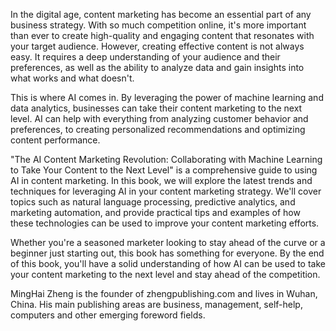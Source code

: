 

In the digital age, content marketing has become an essential part of any business strategy. With so much competition online, it's more important than ever to create high-quality and engaging content that resonates with your target audience. However, creating effective content is not always easy. It requires a deep understanding of your audience and their preferences, as well as the ability to analyze data and gain insights into what works and what doesn't.

This is where AI comes in. By leveraging the power of machine learning and data analytics, businesses can take their content marketing to the next level. AI can help with everything from analyzing customer behavior and preferences, to creating personalized recommendations and optimizing content performance.

"The AI Content Marketing Revolution: Collaborating with Machine Learning to Take Your Content to the Next Level" is a comprehensive guide to using AI in content marketing. In this book, we will explore the latest trends and techniques for leveraging AI in your content marketing strategy. We'll cover topics such as natural language processing, predictive analytics, and marketing automation, and provide practical tips and examples of how these technologies can be used to improve your content marketing efforts.

Whether you're a seasoned marketer looking to stay ahead of the curve or a beginner just starting out, this book has something for everyone. By the end of this book, you'll have a solid understanding of how AI can be used to take your content marketing to the next level and stay ahead of the competition.

MingHai Zheng is the founder of zhengpublishing.com and lives in Wuhan, China. His main publishing areas are business, management, self-help, computers and other emerging foreword fields.
